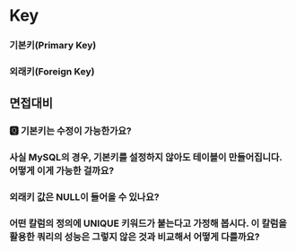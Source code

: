 # Key

### 기본키(Primary Key)



### 외래키(Foreign Key)

## 면접대비  

### 🆀 기본키는 수정이 가능한가요?


### 사실 MySQL의 경우, 기본키를 설정하지 않아도 테이블이 만들어집니다. 어떻게 이게 가능한 걸까요?


### 외래키 값은 NULL이 들어올 수 있나요?



### 어떤 칼럼의 정의에 UNIQUE 키워드가 붙는다고 가정해 봅시다. 이 칼럼을 활용한 쿼리의 성능은 그렇지 않은 것과 비교해서 어떻게 다를까요?
